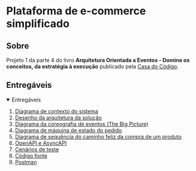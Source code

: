 # Plataforma de e-commerce simplificado

## Sobre

Projeto 1 da parte 4 do livro **Arquitetura Orientada a Eventos - Domine os conceitos, da estratégia à execução** publicado pela [Casa do Código](https://www.casadocodigo.com.br/).

## Entregáveis

<!-- TABLE OF CONTENTS -->
<details open="open">
  <summary>Entregáveis</summary>
  <ol>    
    <li>
      <a href="/cap10/entregaveis/1-diagrama-contexto-sistema.md">Diagrama de contexto do sistema</a>
    </li>
    <li>
      <a href="/cap10/entregaveis/2-desenho-arquitetura-solucao.md">Desenho da arquitetura da solução</a>
    </li>
    <li>
      <a href="/cap10/entregaveis/3-diagrama-coreografia-eventos.md">Diagrama da coreografia de eventos (The Big Picture)</a>	    
    </li>
    <li>
      <a href="/cap10/entregaveis/4-diagrama-maquina-estado-pedido.md">Diagrama de máquina de estado do pedido</a>	   
    </li>      
    <li>
      <a href="/cap10/entregaveis/5-diagrama-sequencia-caminho-feliz-compra-um-produto.md">Diagrama de sequência do caminho feliz da compra de um produto</a>
    </li>
	<li>
      <a href="/cap10/entregaveis/6-openapi-e-asyncapi.md">OpenAPI e AsyncAPI</a>
    </li>
	<li>
      <a href="/cap10/entregaveis/7-cenarios-de-teste.md">Cenários de teste</a>
    </li>
	<li>
      <a href="/cap10/entregaveis/8-codigo-fonte.md">Código fonte</a>
    </li>
	<li>
      <a href="/cap10/entregaveis/9-postman.md">Postman</a>
    </li>
  </ol>
</details>